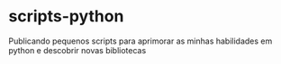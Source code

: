 # scripts-python
Publicando pequenos scripts para aprimorar as minhas habilidades em python e descobrir novas bibliotecas
